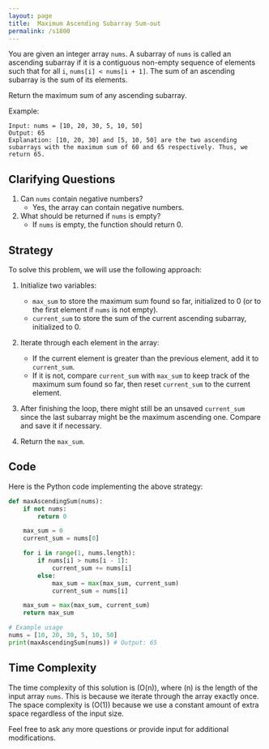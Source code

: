 ```yaml
---
layout: page
title:  Maximum Ascending Subarray Sum-out
permalink: /s1800
---
```

You are given an integer array `nums`. A subarray of `nums` is called an ascending subarray if it is a contiguous non-empty sequence of elements such that for all `i`, `nums[i] < nums[i + 1]`. The sum of an ascending subarray is the sum of its elements.

Return the maximum sum of any ascending subarray.

Example:
```
Input: nums = [10, 20, 30, 5, 10, 50]
Output: 65
Explanation: [10, 20, 30] and [5, 10, 50] are the two ascending subarrays with the maximum sum of 60 and 65 respectively. Thus, we return 65.
```

## Clarifying Questions
1. Can `nums` contain negative numbers? 
   - Yes, the array can contain negative numbers.
2. What should be returned if `nums` is empty?
   - If `nums` is empty, the function should return 0.

## Strategy
To solve this problem, we will use the following approach:

1. Initialize two variables: 
   - `max_sum` to store the maximum sum found so far, initialized to 0 (or to the first element if `nums` is not empty).
   - `current_sum` to store the sum of the current ascending subarray, initialized to 0.

2. Iterate through each element in the array:
   - If the current element is greater than the previous element, add it to `current_sum`.
   - If it is not, compare `current_sum` with `max_sum` to keep track of the maximum sum found so far, then reset `current_sum` to the current element.

3. After finishing the loop, there might still be an unsaved `current_sum` since the last subarray might be the maximum ascending one. Compare and save it if necessary.

4. Return the `max_sum`.

## Code
Here is the Python code implementing the above strategy:

```python
def maxAscendingSum(nums):
    if not nums:
        return 0

    max_sum = 0
    current_sum = nums[0]

    for i in range(1, nums.length):
        if nums[i] > nums[i - 1]:
            current_sum += nums[i]
        else:
            max_sum = max(max_sum, current_sum)
            current_sum = nums[i]

    max_sum = max(max_sum, current_sum)
    return max_sum

# Example usage
nums = [10, 20, 30, 5, 10, 50]
print(maxAscendingSum(nums)) # Output: 65
```

## Time Complexity
The time complexity of this solution is \(O(n)\), where \(n\) is the length of the input array `nums`. This is because we iterate through the array exactly once. The space complexity is \(O(1)\) because we use a constant amount of extra space regardless of the input size.

Feel free to ask any more questions or provide input for additional modifications.